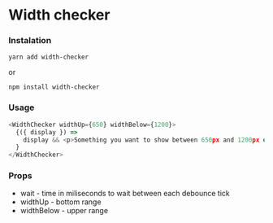 # Width checker

### Instalation

```
yarn add width-checker
```

or

```
npm install width-checker
```

### Usage

```js
<WidthChecker widthUp={650} widthBelow={1200}>
  {({ display }) =>
    display && <p>Something you want to show between 650px and 1200px of screen wide</p>
  }
</WidthChecker>
```

### Props

- wait - time in miliseconds to wait between each debounce tick
- widthUp - bottom range
- widthBelow - upper range
